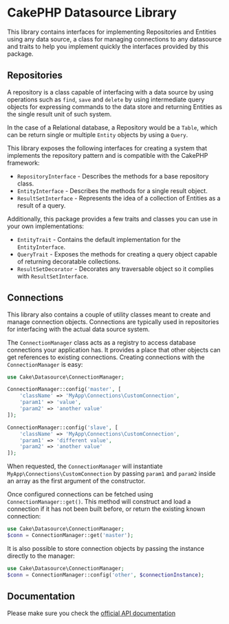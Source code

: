 # CakePHP Datasource Library

This library contains interfaces for implementing Repositories and Entities using any data source,
a class for managing connections to any datasource and traits to help you implement quickly the
interfaces provided by this package.

## Repositories

A repository is a class capable of interfacing with a data source by using operations such as
`find`, `save` and  `delete` by using intermediate query objects for expressing commands to
the data store and returning Entities as the single result unit of such system.

In the case of a Relational database, a Repository would be a `Table`, which can be return single
or multiple `Entity` objects by using a `Query`.

This library exposes the following interfaces for creating a system that implements the
repository pattern and is compatible with the CakePHP framework:

* `RepositoryInterface` - Describes the methods for a base repository class.
* `EntityInterface` - Describes the methods for a single result object.
* `ResultSetInterface` - Represents the idea of a collection of Entities as a result of a query.

Additionally, this package provides a few traits and classes you can use in your own implementations:

* `EntityTrait` - Contains the default implementation for the `EntityInterface`.
* `QueryTrait` - Exposes the methods for creating a query object capable of returning decoratable collections.
* `ResultSetDecorator` - Decorates any traversable object so it complies with `ResultSetInterface`.


## Connections

This library also contains a couple of utility classes meant to create and manage connection objects. Connections
are typically used in repositories for interfacing with the actual data source system.

The `ConnectionManager` class acts as a registry to access database connections your application has. It provides
a place that other objects can get references to existing connections. Creating connections with the `ConnectionManager`
is easy:

```php
use Cake\Datasource\ConnectionManager;

ConnectionManager::config('master', [
    'className' => 'MyApp\Connections\CustomConnection',
	'param1' => 'value',
	'param2' => 'another value'
]);

ConnectionManager::config('slave', [
    'className' => 'MyApp\Connections\CustomConnection',
	'param1' => 'different value',
	'param2' => 'another value'
]);
```

When requested, the `ConnectionManager` will instantiate `MyApp\Connections\CustomConnection` by passing
`param1` and `param2` inside an array as the first argument of the constructor.

Once configured connections can be fetched using `ConnectionManager::get()`. This method will
construct and load a connection if it has not been built before, or return the existing known connection:

```php
use Cake\Datasource\ConnectionManager;
$conn = ConnectionManager::get('master');
```

It is also possible to store connection objects by passing the instance directly to the manager:

```php
use Cake\Datasource\ConnectionManager;
$conn = ConnectionManager::config('other', $connectionInstance);
```

## Documentation

Please make sure you check the [official API documentation](http://api.cakephp.org/3.0/namespace-Cake.Datasource.html)


